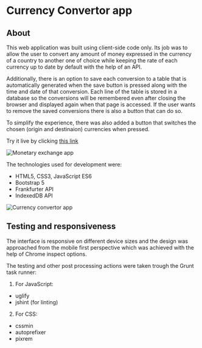# Currency Convertor app

## About
This web application was built using client-side code only. Its job was to allow the user to convert any amount of money expressed in the currency of a country to another one of choice while keeping the rate of each currency up to date by default with the help of an API. 

Additionally, there is an option to save each conversion to a table that is automatically generated when the save button is pressed along with the time and date of that conversion. Each line of the table is stored in a database so the conversions will be remembered even after closing the browser and displayed again when that page is accessed. If the user wants to remove the saved conversions there is also a button that can do so.

To simplify the experience, there was also added a button that switches the chosen (origin and destinaion) currencies when pressed.

Try it live by clicking [this link](https://popacezar96.github.io/currency-convertor/)

![Monetary exchange app](https://user-images.githubusercontent.com/47753370/127495700-5d6f2e65-71b6-46a6-be99-16474c0ec098.gif)

The technologies used for development were:

- HTML5, CSS3, JavaScript ES6
- Bootstrap 5
- Frankfurter API
- IndexedDB API

![Currency convertor app](https://user-images.githubusercontent.com/47753370/127497408-3676d88b-bb25-41aa-9836-048117efec40.gif)

## Testing and responsiveness
The interface is responsive on different device sizes and the design was approached from the mobile first perspective which was achieved with the help of Chrome inspect options.

The testing and other post processing actions were taken trough the Grunt task runner:

1. For JavaScript:
 - uglify
 - jshint (for linting)

2. For CSS:
 - cssmin
 - autoprefixer
 - pixrem
